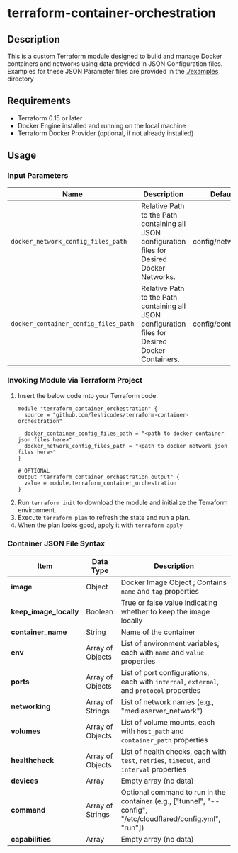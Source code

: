 # terraform-container-orchestration

## Description 
This is a custom Terraform module designed to build and manage Docker containers and networks using data provided in JSON Configuration files. Examples for these JSON Parameter files are provided in the [./examples](./examples/) directory

## Requirements
* Terraform 0.15 or later
* Docker Engine installed and running on the local machine
* Terraform Docker Provider (optional, if not already installed)

## Usage 

### Input Parameters
| Name   | Description  | Default Value | type |
|---|---|---|---|
|  ```docker_network_config_files_path``` | Relative Path to the Path containing all JSON configuration files for Desired Docker Networks.  | config/networks/*.json  | string |
| ```docker_container_config_files_path```  | Relative Path to the Path containing all JSON configuration files for Desired Docker Containers.  | config/containers/*.json  | string |

### Invoking Module via Terraform Project

1. Insert the below code into your Terraform code.
    ```hcl
    module "terraform_container_orchestration" {
      source = "github.com/leshicodes/terraform-container-orchestration"

      docker_container_config_files_path = "<path to docker container json files here>"
      docker_network_config_files_path = "<path to docker network json files here>"
    }

    # OPTIONAL
    output "terraform_container_orchestration_output" {
      value = module.terraform_container_orchestration
    }
    ```
2. Run ```terraform init``` to download the module and initialize the Terraform environment.
3. Execute ```terraform plan``` to refresh the state and run a plan. 
4. When the plan looks good, apply it with ```terraform apply```

### Container JSON File Syntax

| Item | Data Type | Description |
| --- | --- | --- |
| **image** | Object | Docker Image Object ; Contains `name` and `tag` properties |
| **keep_image_locally** | Boolean | True or false value indicating whether to keep the image locally |
| **container_name** | String | Name of the container |
| **env** | Array of Objects | List of environment variables, each with `name` and `value` properties |
| **ports** | Array of Objects | List of port configurations, each with `internal`, `external`, and `protocol` properties |
| **networking** | Array of Strings | List of network names (e.g., "mediaserver_network") |
| **volumes** | Array of Objects | List of volume mounts, each with `host_path` and `container_path` properties |
| **healthcheck** | Array of Objects | List of health checks, each with `test`, `retries`, `timeout`, and `interval` properties |
| **devices** | Array | Empty array (no data) |
| **command** | Array of Strings | Optional command to run in the container (e.g., ["tunnel", "--config", "/etc/cloudflared/config.yml", "run"]) |
| **capabilities** | Array | Empty array (no data) |